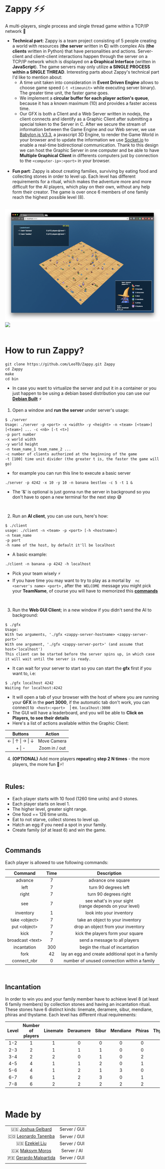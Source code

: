 # Zappy ⚡️️️️️️️️⚡️

A multi-players, single process and single thread game within a TCP/IP network 🤖
* **Technical part**: Zappy is a team project consisting of 5 people creating a world with resources (**the server** written in **C**) with complex AIs (**the clients** written in Python) that have personalities and actions. Server-client and client-client interactions happen through the server on a TCP/IP network which is displayed on **a Graphical Interface** (written in **JavaScript**). The game servers may only utilize **a SINGLE PROCESS within a SINGLE THREAD**. Interesting parts about Zappy's technical part I'd like to mention about:
  * A time unit taken into consideration in **Event Driven Engine** allows to choose game speed (`-t <timeunit>` while executing server binary). The greater time unit, the faster game goes.
  * We implement a **circular buffer for each player action's queue**, because it has a known maximum (10) and provides a faster access time.
  * Our GFX is both a Client and a Web Server written in nodejs, the client connects and identify as a Graphic Client after submitting a special token to the Server in C. After we secure the stream of information between the Game Engine and our Web server, we use [Babylon.js V3.3](https://github.com/BabylonJS/Babylon.js/releases?after=4.0.0-alpha.5), a javascript 3D Engine, to render the Game World in your browser and to update the information we use [Socket.io](https://github.com/socketio/socket.io) to enable a real-time bidirectional communication. Thank to this design we can host the Graphic Server in one computer and be able to have **Multiple Graphical Client** in differents computers just by connection to the&nbsp;`<computer-ip>:<port>` in your browser.
  </br>
* **Fun part**: Zappy is about creating families, surviving by eating food and collecting stones in order to level up. Each level has different requirements for a ritual, which makes the adventure more and more difficult for the AI players, which play on their own, without any help form their creator. The game is over once 6 members of one family reach the highest possible level (8).
</br></br>

![](resources/landscape.png)
![](resources/contact.png)
</br></br>

# How to run Zappy?
```
git clone https://github.com/LeoTD/Zappy.git Zappy
cd Zappy
make
cd bin
```
* In case you want to virtualize the server and put it in a container or you just happen to be using a debian based distribution you can use our **[Debian Built](https://github.com/LeoTD/Zappy/tree/debian_built)** ⚡️

1. Open a window and **run the server** under server's usage:
```
$ ./server
Usage: ./server -p <port> -x <width> -y <height> -n <team> [<team>] [<team>] ... -c <nb> [-t <t>]
-p port number
-x world width
-y world height
-n team_name_1 team_name_2 ...
-c number of clients authorized at the beginning of the game
-t [100] time unit divider (the greater t is, the faster the game will go)
```
* for example you can run this line to execute a basic server
```
./server -p 4242 -x 10 -y 10 -n banana bestleo -c 5 -t 1 &
```
* The '&' is optional is just gonna run the server in background so you don't have to open a new terminal for the next step 😅
</br>

2. Run an **AI client**, you can use ours, here's how:
```
$ ./client
usage: ./client -n <team> -p <port> [-h <hostname>]
-n team_name
-p port
-h name of the host, by default it'll be localhost
```
* A basic example:
```
./client -n banana -p 4242 -h localhost
```
* Pick your team wisely ⚡️
* If you have time you may want to try to play as a mortal by &nbsp;``` nc <server's name> <port>``` , after the &nbsp;```WELCOME```&nbsp; message you might pick your **TeamName**, of course you will have to memorized this **[commands](#commands)**

</br>

3. Run the **Web GUI Client**; in a new window if you didn't send the AI to background:
```
$ ./gfx
Usage:
With two arguments, './gfx <zappy-server-hostname> <zappy-server-port>'
With one argument, './gfx <zappy-server-port>' (and assume that host='localhost')
This client can be started before the server spins up, in which case it will wait until the server is ready.
```
* It can wait for your server to start so you can start the **gfx** first if you want to, i.e:
```
$ ./gfx localhost 4242
Waiting for localhost:4242
```
* It will open a tab of your browser with the host of where you are running your **GFX** in the **port 3000**, if the automatic tab don't work, you can connect to &nbsp;```<host>:<port> ```&nbsp; | ex.&nbsp;```localhost:3000```
* The GUI will have a leaderboard, and you will be able to **Click on Players, to see their details**
* Here's a list of actions available within the Graphic Client:

| Buttons | Action |
|:-:|:-:|
| ← \| ↑ \| →  \| ↓ | Move Camera |
| + \| - | Zoom in / out |

 4. **(OPTIONAL)** Add more players **repeat**ing **step 2 N times** - the more players, the more fun 👯⚡️!
</br></br>

## Rules:
* Each player starts with 10 food (1260 time units) and 0 stones.
* Each player starts on level 1.
* The higher level, greater sight range.
* One food == 126 time units.
* Eat to not starve, collect stones to level up.
* Hatch an egg if you need a spot in your family.
* Create family (of at least 6) and win the game.
</br></br>

## Commands

Each player is allowed to use following commands:

| Command | Time | Description |
|:-:|:-:|:-:|
| advance | 7 | advance one square |
| left | 7 | turn 90 degrees left |
| right | 7 | turn 90 degrees right |
| see | 7 | see what's in your sight <br /> (range depends on your level) |
| inventory | 1 | look into your inventory |
| take \<object> | 7 | take an object to your inventory |
| put \<object> | 7 | drop an object from your inventory |
| kick | 7 | kick the players form your square |
| broadcast \<text> | 7 | send a message to all players |
| incantation | 300 | begin the ritual of incantation |
| fork | 42 | lay an egg and create additional spot in a family |
| connect_nbr | 0 | number of unused connection within a family |
 
 </br>
  
## Incantation
In order to win you and your family member have to achieve level 8 (at least 6 family members) by collection stones and having an incantation ritual. These stones have 6 distinct kinds: linemate, deramere, sibur, mendiane, phiras and thystame.
Each level has different ritual requirements:

| Level | Number of players | Linemate | Deraumere | Sibur | Mendiane | Phiras | Thystame |
|:-:|:-:|:-:|:-:|:-:|:-:|:-:|:-:|
| 1-2 | 1 | 1 | 0 | 0 | 0 | 0 | 0 |
| 2-3 | 2 | 1 | 1 | 1 | 0 | 0 | 0 |
| 3-4 | 2 | 2 | 0 | 1 | 0 | 2 | 0 |
| 4-5 | 4 | 1 | 1 | 2 | 0 | 1 | 0 |
| 5-6 | 4 | 1 | 2 | 1 | 3 | 0 | 0 |
| 6-7 | 6 | 1 | 2 | 3 | 0 | 1 | 0 |
| 7-8 | 6 | 2 | 2 | 2 | 2 | 2 | 1 |

</br>

# Made by
| | |
|:-:|:-:|
| 🇺🇸 [Joshua Gelbard](https://github.com/joshgelbard) | Server / GUI |
| 🇨🇴 [Leonardo Tanenba](https://github.com/LeoTD) | Server / GUI |
| 🇺🇸 [Ezekiel Liu](https://github.com/eliu42) | Server / GUI |
| 🇨🇦 [Maksym Moros](https://github.com/maxmoros)| Server / AI |
| 🇵🇪 [Gerardo Malpartida](https://github.com/regien)| Server / GUI |
| | |
</br>

